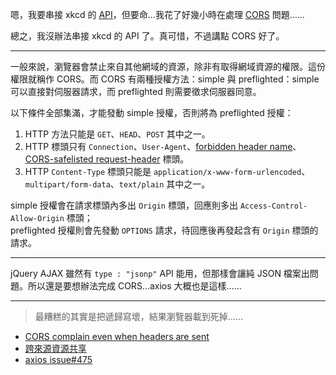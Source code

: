 嗯，我要串接 xkcd 的 [API](https://xkcd.com/json.html)，但要命<span hidden>，這 API 伺服器好像沒有給到[我需要的東西](https://developer.mozilla.org/en-US/docs/Web/HTTP/Headers/Access-Control-Allow-Origin)這真要了我的命……</span>…我花了好幾小時在處理 [CORS](https://developer.mozilla.org/en-US/docs/Web/HTTP/CORS) 問題……

總之，我沒辦法串接 xkcd 的 API 了。真可惜，不過講點 CORS 好了。

-----

一般來說，瀏覽器會禁止來自其他網域的資源，除非有取得網域資源的權限。這份權限就稱作 CORS。而 CORS 有兩種授權方法：simple 與 preflighted：simple 可以直接對伺服器請求，而 preflighted 則需要徵求伺服器同意。

以下條件全部集滿，才能發動 simple 授權，否則將為 preflighted 授權：

1. HTTP 方法只能是 `GET`、`HEAD`、`POST` 其中之一。
2. HTTP 標頭只有 `Connection`、`User-Agent`、[forbidden header name](https://fetch.spec.whatwg.org/#cors-safelisted-request-header)、[CORS-safelisted request-header](https://fetch.spec.whatwg.org/#cors-safelisted-request-header) 標頭。
3. HTTP `Content-Type` 標頭只能是 `application/x-www-form-urlencoded`、`multipart/form-data`、`text/plain` 其中之一。

simple 授權會在請求標頭內多出 `Origin` 標頭，回應則多出 `Access-Control-Allow-Origin` 標頭；<br />
preflighted 授權則會先發動 `OPTIONS` 請求，待回應後再發起含有 `Origin` 標頭的請求。

-----

jQuery AJAX 雖然有 `type : "jsonp"` API 能用，但那樣會讓純 JSON 檔案出問題。所以還是要想辦法完成 CORS…axios 大概也是這樣……

-----

> 最糟糕的其實是把遞歸寫壞，結果瀏覽器載到死掉……

* [CORS complain even when headers are sent](https://support.mozilla.org/en-US/questions/1152971)
* [跨來源資源共享](https://developer.mozilla.org/zh-TW/docs/Web/HTTP/CORS)
* [axios issue#475](https://github.com/axios/axios/issues/475)